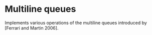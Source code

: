 # Multiline queues

Implements various operations of the multiline queues introduced by 
[Ferrari and Martin 2006].
